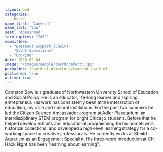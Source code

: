 ```yaml
---
layout: bod
categories: 
  - board
name_first: "Cameron"
name_last: "Sow"
seat: "Appointed"
term_expires: "2022"
committees:
  - "Breakout Support (Chair)"
  - "Event Operations"
  - "Booking"
date: 2020-02-04
image: "/images/people/board/cameron.jpg"
permalink: /board-of-directors/cameron-sow.html
published: true
active: true
---
```


Cameron Sow is a graduate of Northwestern University School of Education and Social Policy.  He is an educator, life-long learner and aspiring entrepreneur. His work has consistently been at the intersection of education, civic life and cultural institutions. For the past two summers he led the Citizen Science Ambassador program at Adler Planetarium, an interdisciplinary STEM program for bright Chicago students. Before that he helped develop exhibits and educational programming for his hometown’s historical collections, and developed a high-level learning strategy for a co-working space for creative professionals. He currently works at Shedd Aquarium as an Engagement Specialist. His three-word introduction at Chi Hack Night has been "learning about learning".